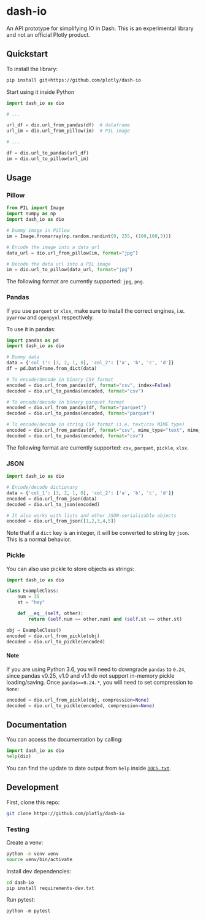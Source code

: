 # dash-io

An API prototype for simplifying IO in Dash. This is an experimental library and not an official Plotly product.

## Quickstart

To install the library:
```bash
pip install git+https://github.com/plotly/dash-io
```

Start using it inside Python
```python
import dash_io as dio

# ...

url_df = dio.url_from_pandas(df)  # dataframe
url_im = dio.url_from_pillow(im)  # PIL image

# ...

df = dio.url_to_pandas(url_df)
im = dio.url_to_pillow(url_im)
```

## Usage

### Pillow

```python
from PIL import Image
import numpy as np
import dash_io as dio

# Dummy image in Pillow
im = Image.fromarray(np.random.randint(0, 255, (100,100,3)))

# Encode the image into a data url
data_url = dio.url_from_pillow(im, format="jpg")

# Decode the data url into a PIL image
im = dio.url_to_pillow(data_url, format="jpg")
```

The following format are currently supported: `jpg`, `png`.

### Pandas

If you use `parquet` or `xlsx`, make sure to install the correct engines, i.e. `pyarrow` and `openpyxl` respectively.

To use it in pandas:
```python
import pandas as pd
import dash_io as dio

# Dummy data
data = {'col_1': [3, 2, 1, 0], 'col_2': ['a', 'b', 'c', 'd']}
df = pd.DataFrame.from_dict(data)

# To encode/decode in binary CSV format
encoded = dio.url_from_pandas(df, format="csv", index=False)
decoded = dio.url_to_pandas(encoded, format="csv")

# To encode/decode in binary parquet format
encoded = dio.url_from_pandas(df, format="parquet")
decoded = dio.url_to_pandas(encoded, format="parquet")

# To encode/decode in string CSV format (i.e. text/csv MIME type)
encoded = dio.url_from_pandas(df, format="csv", mime_type="text", mime_subtype="csv", index=False)
decoded = dio.url_to_pandas(encoded, format="csv")
```

The following format are currently supported: `csv`, `parquet`, `pickle`, `xlsx`.


### JSON

```python
import dash_io as dio

# Encode/decode dictionary
data = {'col_1': [3, 2, 1, 0], 'col_2': ['a', 'b', 'c', 'd']}
encoded = dio.url_from_json(data)
decoded = dio.url_to_json(encoded)

# It also works with lists and other JSON-serializable objects
encoded = dio.url_from_json([1,2,3,4,5])
```

Note that if a `dict` key is an integer, it will be converted to string by `json`. This is a normal behavior.

### Pickle

You can also use pickle to store objects as strings:
```python
import dash_io as dio

class ExampleClass:
    num = 35
    st = "hey"

    def __eq__(self, other):
        return (self.num == other.num) and (self.st == other.st)

obj = ExampleClass()
encoded = dio.url_from_pickle(obj)
decoded = dio.url_to_pickle(encoded)
```

#### Note

If you are using Python 3.6, you will need to downgrade `pandas` to `0.24`, since pandas v0.25, v1.0 and v1.1 do not support in-memory pickle loading/saving. Once `pandas==0.24.*`, you will need to set compression to `None`:
```python
encoded = dio.url_from_pickle(obj, compression=None)
decoded = dio.url_to_pickle(encoded, compression=None)
```

## Documentation

You can access the documentation by calling:
```python
import dash_io as dio
help(dio)
```

You can find the update to date output from `help` inside [`DOCS.txt`](DOCS.txt).


## Development

First, clone this repo:
```bash
git clone https://github.com/plotly/dash-io
```

### Testing

Create a venv:
```bash
python -m venv venv
source venv/bin/activate
```

Install dev dependencies:
```bash
cd dash-io
pip install requirements-dev.txt
```

Run pytest:
```
python -m pytest
```